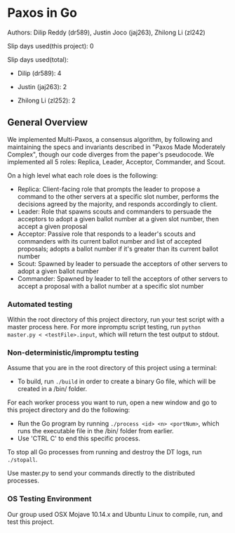 # Paxos in Go
Authors: Dilip Reddy (dr589), Justin Joco (jaj263), Zhilong Li (zl242)

Slip days used(this project): 0  

Slip days used(total):

* Dilip (dr589): 4

* Justin (jaj263): 2

* Zhilong Li (zl252): 2

## General Overview
We implemented Multi-Paxos, a consensus algorithm, by following and maintaining the specs and invariants described in "Paxos Made Moderately Complex", though our code diverges from the paper's pseudocode. We implemented all 5 roles: Replica, Leader, Acceptor, Commander, and Scout.

On a high level what each role does is the following:

- Replica: Client-facing role that prompts the leader to propose a command to the other servers at a specific slot number, performs the decisions agreed by the majority, and responds accordingly to client.
- Leader: Role that spawns scouts and commanders to persuade the acceptors to adopt a given ballot number at a given slot number, then accept a given proposal
- Acceptor: Passive role that responds to a leader's scouts and commanders with its current ballot number and list of accepted proposals; adopts a ballot number if it's greater than its current ballot number
- Scout: Spawned by leader to persuade the acceptors of other servers to adopt a given ballot number
- Commander: Spawned by leader to tell the acceptors of other servers to accept a proposal with a ballot number at a specific slot number


### Automated testing 
Within the root directory of this project directory, run your test script with a master process here.
For more inpromptu script testing, run `python master.py < <testFile>.input`, which will return the test output to stdout.

### Non-deterministic/impromptu testing
Assume that you are in the root directory of this project using a terminal:
* To build, run `./build` in order to create a binary Go file, which will be created in a /bin/ folder.

For each worker process you want to run, open a new window and go to this project directory and do the following:
* Run the Go program by running `./process <id> <n> <portNum>`, which runs the executable file in the /bin/ folder from earlier.
* Use 'CTRL C' to end this specific process.

To stop all Go processes from running and destroy the DT logs, run `./stopall`.

Use master.py to send your commands directly to the distributed processes.

### OS Testing Environment
Our group used OSX Mojave 10.14.x and Ubuntu Linux to compile, run, and test this project.






